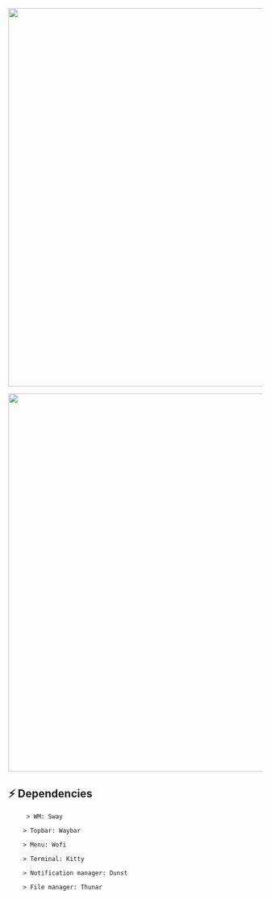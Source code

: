 <p align="center">
    <img width="750" src="https://github.com/laggy-tux/sway-Dots/assets/85402808/540ea4f1-cf41-4172-8f0e-ba95033973df" 
</p>   
      
<p align="center">   
 <img width="750" src="https://github.com/laggy-tux/sway-Dots/assets/85402808/77e5352e-1bb5-4e9c-90d7-e07ab4447f3d" 
</p>


## ⚡ Dependencies

```
     > WM: Sway
    
    > Topbar: Waybar
    
    > Menu: Wofi

    > Terminal: Kitty

    > Notification manager: Dunst

    > File manager: Thunar
```

